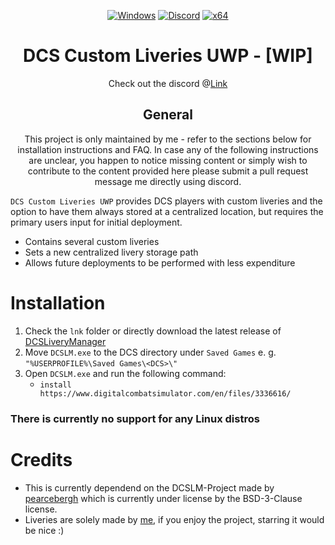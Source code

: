<div align="center">

   [![Windows](https://img.shields.io/badge/Platform-Windows-0078d7.svg?style=plastic)](https://en.wikipedia.org/wiki/Microsoft_Windows)
   [![Discord](https://img.shields.io/discord/1148144263792701471.svg?color=7289da&label=Discord&logo=discord&logoColor=white&cacheSeconds=3600&style=plastic)](https://mee6.xyz/i/n0mgQanPM7)
   [![x64](https://img.shields.io/badge/Arch-x64-red.svg?style=plastic)](https://en.wikipedia.org/wiki/X86-64)

   # **DCS Custom Liveries UWP - [WIP]**
   Check out the discord @[Link](https://mee6.xyz/i/n0mgQanPM7)
	
   ## General
   This project is only maintained by me - refer to the sections below for installation instructions and FAQ.
   In case any of the following instructions are unclear, you happen to notice missing content or simply wish to contribute to the content provided here please submit a pull request message me directly using discord.
   
</div>


`DCS Custom Liveries UWP` provides DCS players with custom liveries and the option to have them always stored at a centralized location, but requires the primary users input for initial deployment.
- Contains several custom liveries
- Sets a new centralized livery storage path
- Allows future deployments to be performed with less expenditure

# Installation
   1. Check the `lnk` folder or directly download the latest release of [DCSLiveryManager](https://github.com/pearcebergh/DCSLiveryManager)
   2. Move `DCSLM.exe` to the DCS directory under `Saved Games` e. g. `"%USERPROFILE%\Saved Games\<DCS>\"`
   3. Open `DCSLM.exe` and run the following command:
		- `install https://www.digitalcombatsimulator.com/en/files/3336616/`

### There is currently no support for any Linux distros

# Credits
   - This is currently dependend on the DCSLM-Project made by <a href="https://github.com/pearcebergh">pearcebergh</a> which is currently under license by the BSD-3-Clause license.
   - Liveries are solely made by <a href="https://github.com/install-flatischler">me</a>, if you enjoy the project, starring it would be nice :)
